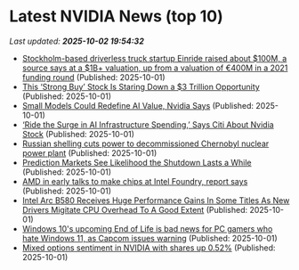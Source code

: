# Latest NVIDIA News (top 10)
_Last updated: **2025-10-02 19:54:32**_

- [Stockholm-based driverless truck startup Einride raised about $100M, a source says at a $1B+ valuation, up from a valuation of €400M in a 2021 funding round](https://biztoc.com/x/f715ee281cc18c9f) (Published: 2025-10-01)
- [This ‘Strong Buy’ Stock Is Staring Down a $3 Trillion Opportunity](https://biztoc.com/x/c36825cb05567dfb) (Published: 2025-10-01)
- [Small Models Could Redefine AI Value, Nvidia Says](https://biztoc.com/x/8b7e917af168d81a) (Published: 2025-10-01)
- [‘Ride the Surge in AI Infrastructure Spending,’ Says Citi About Nvidia Stock](https://biztoc.com/x/94116629d8053049) (Published: 2025-10-01)
- [Russian shelling cuts power to decommissioned Chernobyl nuclear power plant](https://biztoc.com/x/a9bc2470e447be47) (Published: 2025-10-01)
- [Prediction Markets See Likelihood the Shutdown Lasts a While](https://biztoc.com/x/e5bcf0695fdcfb15) (Published: 2025-10-01)
- [AMD in early talks to make chips at Intel Foundry, report says](https://www.tomshardware.com/pc-components/cpus/amd-in-early-talks-to-make-chips-at-intel-foundry-report-says) (Published: 2025-10-01)
- [Intel Arc B580 Receives Huge Performance Gains In Some Titles As New Drivers Migitate CPU Overhead To A Good Extent](https://wccftech.com/intel-arc-b580-receives-huge-performance-gains-in-some-titles-as-new-drivers-migitate-cpu-overhead-to-a-good-extent/) (Published: 2025-10-01)
- [Windows 10's upcoming End of Life is bad news for PC gamers who hate Windows 11, as Capcom issues warning](https://www.techradar.com/computing/windows/windows-10s-upcoming-end-of-life-is-bad-news-for-pc-gamers-who-hate-windows-11-as-capcom-issues-warning) (Published: 2025-10-01)
- [Mixed options sentiment in NVIDIA with shares up 0.52%](https://thefly.com/permalinks/entry.php/id4206398/NVDA-Mixed-options-sentiment-in-NVIDIA-with-shares-up-) (Published: 2025-10-01)
